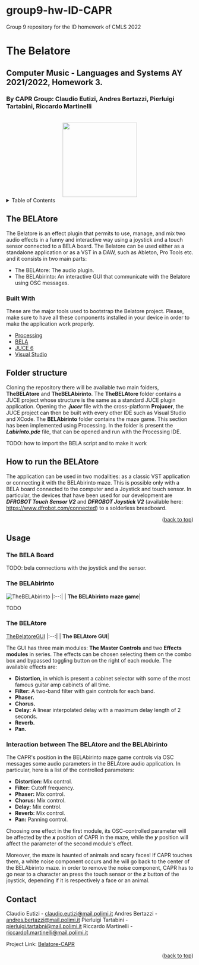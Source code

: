# group9-hw-ID-CAPR
Group 9 repository for the ID homework of CMLS 2022
# The Belatore
## Computer Music - Languages and Systems AY 2021/2022, Homework 3.
### By CAPR Group: Claudio Eutizi, Andres Bertazzi, Pierluigi Tartabini, Riccardo Martinelli

<br />
<div align="center">
<img src="https://user-images.githubusercontent.com/51057211/169388464-58b6c300-094e-49a4-bde6-31e8fce45283.png" width="200" height="200">
</div>

<!-- TABLE OF CONTENTS -->
<details>
  <summary>Table of Contents</summary>
  <ol>
    <li>
      <a href="#il-belatore">Il Frattalatore</a>
      <ul>
        <li><a href="#built-with">Built With</a></li>
      </ul>
    </li>
    <li>
      <a href="#folder-structure">Folder Structure</a>
    <li>
      <a href="#usage">Usage</a>
      <ul>
      <a href="#il-belabirinto">Fractal Window</a>
      </ul>
      <ul>
      <a href="#belatore-gui">Frattalatore GUI</a>
      </ul>
    </li>
    <li><a href="#contacts">Contact</a></li>
  </ol>
</details>

## The BELAtore
The Belatore is an effect plugin that permits to use, manage, and mix two audio effects in a funny and interactive way using a joystick and a touch sensor connected to a BELA board. 
The Belatore can be used either as a standalone application or as a VST in a DAW, such as Ableton, Pro Tools etc. and it consists in two main parts:
* The BELAtore: The audio plugin.
* The BELAbirinto: An interactive GUI that communicate with the Belatore using OSC messages.

### Built With

These are the major tools used to bootstrap the Belatore project. Please, make sure to have all these components installed in your device in order to make the application work properly.

* [Processing](https://processing.org/)
* [BELA](https://bela.io/)
* [JUCE 6](https://juce.com/)
* [Visual Studio](https://visualstudio.microsoft.com/)

## Folder structure
Cloning the repository there will be available two main folders, **TheBELAtore** and **TheBELAbirinto**.
The **TheBELAtore** folder contains a JUCE project whose structure is the same as a standard JUCE plugin application. Opening the ***.jucer*** file with the cross-platform **Projucer**, the JUCE project can then be built with every other IDE such as Visual Studio and XCode.
The **BELAbirinto** folder contains the maze game. This section has been implemented using Processing. In the folder is present the ***Labirinto.pde*** file, that can be opened and run with the Processing IDE.

TODO: how to import the BELA script and to make it work

## How to run the BELAtore

The application can be used in two modalities: as a classic VST application or connecting it with the BELAbirinto maze. This is possible only with a BELA board connected to the computer and a Joystick and touch sensor. In particular, the devices that have been used for our development are ***DFROBOT Touch Sensor V2*** and ***DFROBOT Joystick V2*** (available here: https://www.dfrobot.com/connected) to a solderless breadboard. 
<p align="right">(<a href="#top">back to top</a>)</p>

## Usage

### The BELA Board
TODO: bela connections with the joystick and the sensor.

### The BELAbirinto
![TheBELAbirinto](https://user-images.githubusercontent.com/51057211/171942269-32ad74a8-9f45-4892-8b09-0882195f8f1e.png)
|:--:|
| <b>The BELAbirinto maze game</b>|

TODO

### The BELAtore 
[TheBelatoreGUI](https://user-images.githubusercontent.com/51057211/171940299-39ebd688-16c5-4c65-ba38-d2e86a85b005.png)
|:--:|
| <b>The BELAtore GUI</b>|

The GUI has three main modules: **The Master Controls** and two **Effects modules** in series.
The effects can be chosen selecting them on the combo box and bypassed toggling button on the right of each module.
The available effects are:
* **Distortion**, in which is present a cabinet selector with some of the most famous guitar amp cabinets of all time.
* **Filter:** A two-band filter with gain controls for each band. 
* **Phaser.** 
* **Chorus.**
* **Delay:** A linear interpolated delay with a maximum delay length of 2 seconds.
* **Reverb.**
* **Pan.**

### Interaction between The BELAtore and the BELAbirinto
The CAPR's position in the BELAbirinto maze game controls via OSC messages some audio parameters in the BELAtore audio application.
In particular, here is a list of the controlled parameters:

* **Distortion:** Mix control.
* **Filter:** Cutoff frequency. 
* **Phaser:** Mix control.
* **Chorus:** Mix control.
* **Delay:** Mix control.
* **Reverb:** Mix control.
* **Pan:** Panning control.

Choosing one effect in the first module, its OSC-controlled parameter will be affected by the ***x*** position of CAPR in the maze, while the ***y*** position will affect the parameter of the second module's effect.

Moreover, the maze is haunted of animals and scary faces! If CAPR touches them, a white noise component occurs and he will go back to the center of the BELAbirinto maze. in order to remove the noise component, CAPR has to go near to a character an press the touch sensor or the ***z*** button of the joystick, depending if it is respectively a face or an animal. 

## Contact

Claudio Eutizi - claudio.eutizi@mail.polimi.it
Andres Bertazzi - andres.bertazzi@mail.polimi.it
Pierluigi Tartabini - pierluigi.tartabni@mail.polimi.it
Riccardo Martinelli - riccardo1.martinelli@mail.polimi.it

Project Link: [Belatore-CAPR](https://github.com/polimi-cmls-22/group9-hw-ID-CAPR/)

<p align="right">(<a href="#top">back to top</a>)</p>

